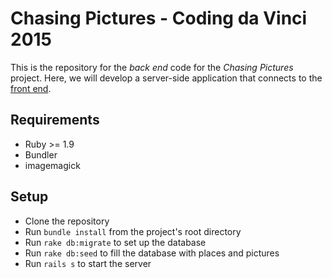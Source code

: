 # Chasing Pictures - Coding da Vinci 2015
This is the repository for the *back end* code for the *Chasing Pictures* project. Here, we will develop a server-side application that connects to the [front end](https://github.com/kaltsimon/Coding-da-Vinci-front-end).

## Requirements
* Ruby >= 1.9
* Bundler
* imagemagick

## Setup
* Clone the repository
* Run `bundle install` from the project's root directory
* Run `rake db:migrate` to set up the database
* Run `rake db:seed` to fill the database with places and pictures
* Run `rails s` to start the server
